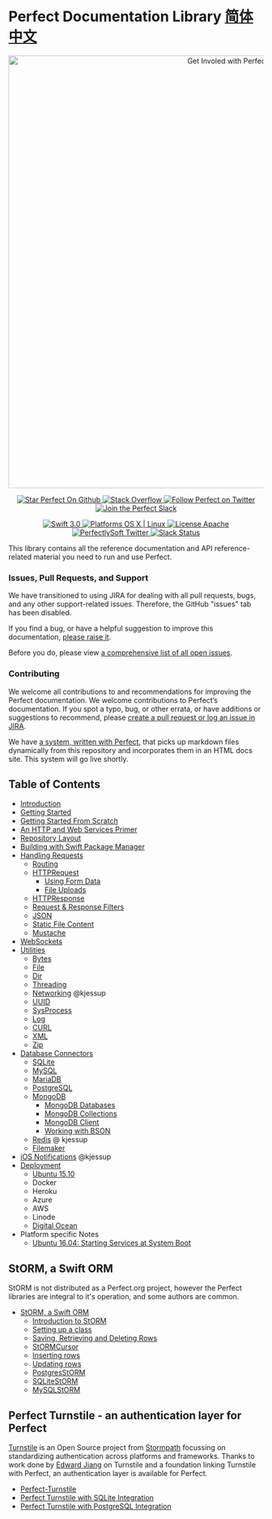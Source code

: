 # Perfect Documentation Library [简体中文](README.zh_CN.md)

<p align="center">
    <a href="http://perfect.org/get-involved.html" target="_blank">
        <img src="http://perfect.org/assets/github/perfect_github_2_0_0.jpg" alt="Get Involed with Perfect!" width="854" />
    </a>
</p>

<p align="center">
    <a href="https://github.com/PerfectlySoft/Perfect" target="_blank">
        <img src="http://www.perfect.org/github/Perfect_GH_button_1_Star.jpg" alt="Star Perfect On Github" />
    </a>  
    <a href="http://stackoverflow.com/questions/tagged/perfect" target="_blank">
        <img src="http://www.perfect.org/github/perfect_gh_button_2_SO.jpg" alt="Stack Overflow" />
    </a>  
    <a href="https://twitter.com/perfectlysoft" target="_blank">
        <img src="http://www.perfect.org/github/Perfect_GH_button_3_twit.jpg" alt="Follow Perfect on Twitter" />
    </a>  
    <a href="http://perfect.ly" target="_blank">
        <img src="http://www.perfect.org/github/Perfect_GH_button_4_slack.jpg" alt="Join the Perfect Slack" />
    </a>
</p>

<p align="center">
    <a href="https://developer.apple.com/swift/" target="_blank">
        <img src="https://img.shields.io/badge/Swift-3.0-orange.svg?style=flat" alt="Swift 3.0">
    </a>
    <a href="https://developer.apple.com/swift/" target="_blank">
        <img src="https://img.shields.io/badge/Platforms-OS%20X%20%7C%20Linux%20-lightgray.svg?style=flat" alt="Platforms OS X | Linux">
    </a>
    <a href="http://perfect.org/licensing.html" target="_blank">
        <img src="https://img.shields.io/badge/License-Apache-lightgrey.svg?style=flat" alt="License Apache">
    </a>
    <a href="http://twitter.com/PerfectlySoft" target="_blank">
        <img src="https://img.shields.io/badge/Twitter-@PerfectlySoft-blue.svg?style=flat" alt="PerfectlySoft Twitter">
    </a>
    <a href="http://perfect.ly" target="_blank">
        <img src="http://perfect.ly/badge.svg" alt="Slack Status">
    </a>
</p>

This library contains all the reference documentation and API reference-related material you need to run and use Perfect.

### Issues, Pull Requests, and Support

We have transitioned to using JIRA for dealing with all pull requests, bugs, and any other support-related issues. Therefore, the GitHub "issues" tab has been disabled.

If you find a bug, or have a helpful suggestion to improve this documentation, [please raise it](http://jira.perfect.org:8080/servicedesk/customer/portal/1).

Before you do, please view [a comprehensive list of all open issues](http://jira.perfect.org:8080/projects/ISS/issues).

### Contributing

We welcome all contributions to and recommendations for improving the Perfect documentation. We welcome contributions to Perfect’s documentation. If you spot a typo, bug, or other errata, or have additions or suggestions to recommend, please [create a pull request or log an issue in JIRA](http://jira.perfect.org:8080/servicedesk/customer/portal/1/user/login?destination=portal%2F1).

We have [a system, written with Perfect](https://github.com/PerfectlySoft/PerfectDocGenerator), that picks up markdown files dynamically from this repository and incorporates them in an HTML docs site. This system will go live shortly.

## Table of Contents

* [Introduction](https://github.com/PerfectlySoft/PerfectDocs/blob/master/guide/introduction.md)
* [Getting Started](https://github.com/PerfectlySoft/PerfectDocs/blob/master/guide/gettingStarted.md)
* [Getting Started From Scratch](https://github.com/PerfectlySoft/PerfectDocs/blob/master/guide/gettingStartedFromScratch.md)
* [An HTTP and Web Services Primer](https://github.com/PerfectlySoft/PerfectDocs/blob/master/guide/WebServicesPrimer.md)
* [Repository Layout](https://github.com/PerfectlySoft/PerfectDocs/blob/master/guide/repositoryLayout.md)
* [Building with Swift Package Manager](https://github.com/PerfectlySoft/PerfectDocs/blob/master/guide/buildingWithSPM.md)
* [Handling Requests](https://github.com/PerfectlySoft/PerfectDocs/blob/master/guide/handlingRequests.md)
	* [Routing](https://github.com/PerfectlySoft/PerfectDocs/blob/master/guide/routing.md)
	* [HTTPRequest](https://github.com/PerfectlySoft/PerfectDocs/blob/master/guide/HTTPRequest.md)
	 	* [Using Form Data](https://github.com/PerfectlySoft/PerfectDocs/blob/master/guide/formData.md)
		* [File Uploads](https://github.com/PerfectlySoft/PerfectDocs/blob/master/guide/fileUploads.md)
	* [HTTPResponse](https://github.com/PerfectlySoft/PerfectDocs/blob/master/guide/HTTPResponse.md)
	* [Request &amp; Response Filters](https://github.com/PerfectlySoft/PerfectDocs/blob/master/guide/filters.md)
	* [JSON](https://github.com/PerfectlySoft/PerfectDocs/blob/master/guide/JSON.md)
	* [Static File Content](https://github.com/PerfectlySoft/PerfectDocs/blob/master/guide/staticFileContent.md)
	* [Mustache](https://github.com/PerfectlySoft/PerfectDocs/blob/master/guide/mustache.md)
* [WebSockets](https://github.com/PerfectlySoft/PerfectDocs/blob/master/guide/webSockets.md)
* [Utilities](https://github.com/PerfectlySoft/PerfectDocs/blob/master/guide/utilities.md)
	* [Bytes](https://github.com/PerfectlySoft/PerfectDocs/blob/master/guide/bytes.md)
	* [File](https://github.com/PerfectlySoft/PerfectDocs/blob/master/guide/file.md)
	* [Dir](https://github.com/PerfectlySoft/PerfectDocs/blob/master/guide/dir.md)
	* [Threading](https://github.com/PerfectlySoft/PerfectDocs/blob/master/guide/thread.md)
	* [Networking](https://github.com/PerfectlySoft/PerfectDocs/blob/master/guide/net.md) @kjessup
	* [UUID](https://github.com/PerfectlySoft/PerfectDocs/blob/master/guide/UUID.md)
	* [SysProcess](https://github.com/PerfectlySoft/PerfectDocs/blob/master/guide/sysProcess.md)
	* [Log](https://github.com/PerfectlySoft/PerfectDocs/blob/master/guide/log.md)
	* [CURL](https://github.com/PerfectlySoft/PerfectDocs/blob/master/guide/cURL.md)
	* [XML](https://github.com/PerfectlySoft/PerfectDocs/blob/master/guide/xml.md)
	* [Zip](https://github.com/PerfectlySoft/PerfectDocs/blob/master/guide/zip.md)
* [Database Connectors](https://github.com/PerfectlySoft/PerfectDocs/blob/master/guide/databaseConnectors.md)
	* [SQLite](https://github.com/PerfectlySoft/PerfectDocs/blob/master/guide/SQLite.md)
	* [MySQL](https://github.com/PerfectlySoft/PerfectDocs/blob/master/guide/MySQL.md)
	* [MariaDB](https://github.com/PerfectlySoft/PerfectDocs/blob/master/guide/MariaDB.md)
	* [PostgreSQL](https://github.com/PerfectlySoft/PerfectDocs/blob/master/guide/PostgreSQL.md)
	* [MongoDB](https://github.com/PerfectlySoft/PerfectDocs/blob/master/guide/MongoDB.md)
		* [MongoDB Databases](https://github.com/PerfectlySoft/PerfectDocs/blob/master/guide/MongoDB-Database.md)
		* [MongoDB Collections](https://github.com/PerfectlySoft/PerfectDocs/blob/master/guide/MongoDB-Collections.md)
		* [MongoDB Client](https://github.com/PerfectlySoft/PerfectDocs/blob/master/guide/MongoDB-Client.md)
		* [Working with BSON](https://github.com/PerfectlySoft/PerfectDocs/blob/master/guide/MongoDB-BSON.md)
	* [Redis](https://github.com/PerfectlySoft/PerfectDocs/blob/master/guide/Redis.md) @ kjessup
	* [Filemaker](https://github.com/PerfectlySoft/PerfectDocs/blob/master/guide/filemaker.md)
* [iOS Notifications](https://github.com/PerfectlySoft/PerfectDocs/blob/master/guide/iOSNotifications.md) @kjessup
* [Deployment](https://github.com/PerfectlySoft/PerfectDocs/blob/master/guide/deployment.md)
	* [Ubuntu 15.10](https://github.com/PerfectlySoft/PerfectDocs/blob/master/guide/deployment-Ubuntu1510.md)
	* Docker
	* Heroku
	* Azure
	* AWS
	* Linode
	* [Digital Ocean](https://github.com/PerfectlySoft/PerfectDocs/blob/master/guide/deployment-DigitalOcean.md)
* Platform specific Notes
	* [Ubuntu 16.04: Starting Services at System Boot](https://github.com/PerfectlySoft/PerfectDocs/blob/master/guide/starting-services.md)

## StORM, a Swift ORM

StORM is not distributed as a Perfect.org project, however the Perfect libraries are integral to it's operation, and some authors are common.
	
* [StORM, a Swift ORM](https://github.com/PerfectlySoft/PerfectDocs/blob/master/guide/StORM.md)
	* [Introduction to StORM](https://github.com/PerfectlySoft/PerfectDocs/blob/master/guide/StORM.md)
	* [Setting up a class](https://github.com/PerfectlySoft/PerfectDocs/blob/master/guide/StORM-Setting-up-a-class.md)
	* [Saving, Retrieving and Deleting Rows](https://github.com/PerfectlySoft/PerfectDocs/blob/master/guide/StORM-Saving-Retrieving-and-Deleting-Rows.md)
	* [StORMCursor](https://github.com/PerfectlySoft/PerfectDocs/blob/master/guide/StORM-Cursor.md)
	* [Inserting rows](https://github.com/PerfectlySoft/PerfectDocs/blob/master/guide/StORM-Insert.md)
	* [Updating rows](https://github.com/PerfectlySoft/PerfectDocs/blob/master/guide/StORM-Update.md)
	* [PostgresStORM](https://github.com/PerfectlySoft/PerfectDocs/blob/master/guide/StORM-PostgreSQL.md)
	* [SQLiteStORM](https://github.com/PerfectlySoft/PerfectDocs/blob/master/guide/StORM-SQLite.md)
	* [MySQLStORM](https://github.com/PerfectlySoft/PerfectDocs/blob/master/guide/StORM-MySQL.md)

## Perfect Turnstile - an authentication layer for Perfect

[Turnstile](https://github.com/stormpath/Turnstile) is an Open Source project from [Stormpath](https://github.com/stormpath) focussing on standardizing authentication across platforms and frameworks. Thanks to work done by [Edward Jiang](https://github.com/edjiang) on Turnstile and a foundation linking Turnstile with Perfect, an authentication layer is available for Perfect.

* [Perfect-Turnstile](https://github.com/PerfectlySoft/PerfectDocs/blob/master/guide/Turnstile.md)
* [Perfect Turnstile with SQLite Integration](https://github.com/PerfectlySoft/PerfectDocs/blob/master/guide/Turnstile.md)
* [Perfect Turnstile with PostgreSQL Integration](https://github.com/PerfectlySoft/PerfectDocs/blob/master/guide/Turnstile.md)